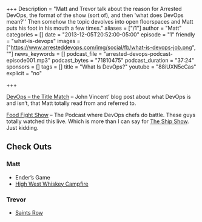 +++
Description = "Matt and Trevor talk about the reason for Arrested DevOps, the format of the show (sort of), and then 'what does DevOps mean?'' Then somehow the topic devolves into open floorspaces and Matt puts his foot in his mouth a few times."
aliases = ["/1"]
author = "Matt"
categories = []
date = "2013-12-05T20:52:00-05:00"
episode = "1"
friendly = "what-is-devops"
images = ["https://www.arresteddevops.com/img/social/fb/what-is-devops-job.png", ""]
news_keywords = []
podcast_file = "arrested-devops-podcast-episode001.mp3"
podcast_bytes = "71810475"
podcast_duration = "37:24"
sponsors = []
tags = []
title = "What Is DevOps?"
youtube = "88iUXN5cCas"
explicit = "no"

+++

[DevOps – the Title Match](http://blog.lusis.org/blog/2013/06/04/devops-the-title-match/) – John Vincent’ blog post about what DevOps is and isn’t, that Matt totally read from and referred to.

[Food Fight Show](http://foodfightshow.org/) – The Podcast where DevOps chefs do battle. These guys totally watched this live. Which is more than I can say for [The Ship Show](http://theshipshow.com/). Just kidding.

## Check Outs

### Matt

* Ender’s Game
* [High West Whiskey Campfire](http://www.highwest.com/spirits/new-campfire/)

### Trevor

* [Saints Row](http://www.saintsrow.com/)
